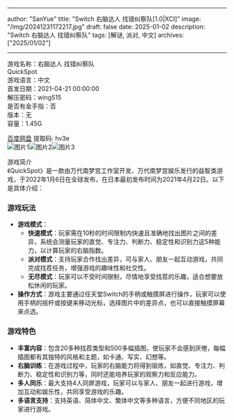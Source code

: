 
---
author: "SanYue"
title: "Switch 右脑达人 找错纠察队[1.0|XCI]"
image: "/img/20241231172217.jpg"
draft: false
date: 2025-01-02
description: "Switch 右脑达人 找错纠察队"
tags: [解谜, 派对, 中文]
archives: ["2025/01/02"]

---

游戏名称：右脑达人 找错纠察队   
QuickSpot    
游戏语言：中文  
首发日期：2021-04-21 00:00:00  
解压密码：wing515  
是否有金手指：否  
版本：无   
容量：1.45G

[百度网盘](https://pan.baidu.com/s/1S73d7y_keldN1gWz1O4yxg) 提取码: hv3e  
![图片1](/img/429fb3.jpg)![图片2](/img/20250102161121.png)![图片3](/img/20250102161142.png)  

游戏简介  
《QuickSpot》是一款由万代南梦宫工作室开发、万代南梦宫娱乐发行的益智类游戏，于2022年1月6日在全球发布，在日本最初发布时间为2021年4月22日。以下是具体介绍：

### 游戏玩法
- **游戏模式**：
    - **快速模式**：玩家需在10秒的时间限制内快速且准确地找出图片之间的差异，系统会测量玩家的直觉、专注力、判断力、稳定性和识别力这5种能力，以计算玩家的右脑指数。
    - **派对模式**：支持玩家合作找出差异，可与家人、朋友一起互动游戏，共同完成找茬任务，增强游戏的趣味性和社交性。
    - **无尽模式**：玩家可以不受时间限制，尽情地享受找茬的乐趣，适合想要放松休闲的玩家。
- **操作方式**：游戏主要通过任天堂Switch的手柄或触摸屏进行操作，玩家可以使用手柄的摇杆或按键来移动光标，选择图片中的差异点，也可以直接触摸屏幕来点选。

### 游戏特色
- **丰富内容**：包含20多种找茬类型和500多幅插图，使玩家不会感到厌倦，每幅插图都有其独特的风格和主题，如卡通、写实、幻想等。
- **右脑训练**：在游戏过程中，玩家的右脑能力将得到锻炼，如直觉、专注力、判断力、稳定性和识别力等，同时还能培养玩家的观察力和反应能力。
- **多人同乐**：最大支持4人同屏游戏，玩家可以与家人、朋友一起进行游戏，增加互动和娱乐性，共同享受游戏的乐趣。
- **多语言支持**：支持英语、简体中文、繁体中文等多种语言，方便不同地区的玩家进行游戏。
